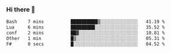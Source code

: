 ### Hi there 👋

<!--
**gustavkrist/gustavkrist** is a ✨ _special_ ✨ repository because its `README.md` (this file) appears on your GitHub profile.

Here are some ideas to get you started:

- 🔭 I’m currently working on ...
- 🌱 I’m currently learning ...
- 👯 I’m looking to collaborate on ...
- 🤔 I’m looking for help with ...
- 💬 Ask me about ...
- 📫 How to reach me: ...
- 😄 Pronouns: ...
- ⚡ Fun fact: ...
-->

<!--START_SECTION:waka-->

```txt
Bash    7 mins          ██████████▒░░░░░░░░░░░░░░   41.19 %
Lua     6 mins          █████████░░░░░░░░░░░░░░░░   35.52 %
conf    2 mins          ██▓░░░░░░░░░░░░░░░░░░░░░░   10.81 %
Other   1 min           █▒░░░░░░░░░░░░░░░░░░░░░░░   05.31 %
F#      0 secs          █░░░░░░░░░░░░░░░░░░░░░░░░   04.52 %
```

<!--END_SECTION:waka-->
